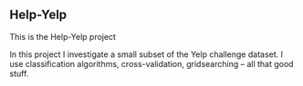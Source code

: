 ## Help-Yelp

This is the Help-Yelp project

In this project I investigate a small subset of the Yelp challenge dataset. I use classification algorithms, cross-validation, gridsearching – all that good stuff.

